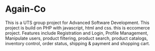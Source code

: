 # Again-Co
This is a UTS group project for Advanced Software Development. This project is build on PHP with javascript, html and css.
this is eccomerce project. Features include Registration and Login, Profile Management, Manipulate users, product filtering, product search, product catalogs, inventory control, order status, shipping & payment and shopping cart.
